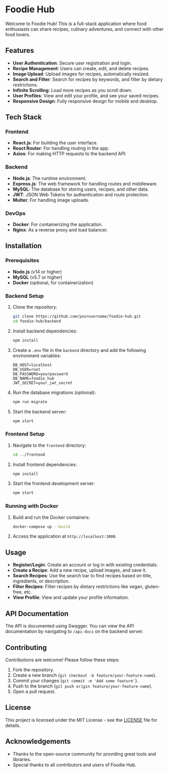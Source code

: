 # Foodie Hub

Welcome to Foodie Hub! This is a full-stack application where food enthusiasts can share recipes, culinary adventures, and connect with other food lovers.

## Features

- **User Authentication**: Secure user registration and login.
- **Recipe Management**: Users can create, edit, and delete recipes.
- **Image Upload**: Upload images for recipes, automatically resized.
- **Search and Filter**: Search for recipes by keywords, and filter by dietary restrictions.
- **Infinite Scrolling**: Load more recipes as you scroll down.
- **User Profiles**: View and edit your profile, and see your saved recipes.
- **Responsive Design**: Fully responsive design for mobile and desktop.

## Tech Stack

### Frontend

- **React.js**: For building the user interface.
- **React Router**: For handling routing in the app.
- **Axios**: For making HTTP requests to the backend API.

### Backend

- **Node.js**: The runtime environment.
- **Express.js**: The web framework for handling routes and middleware.
- **MySQL**: The database for storing users, recipes, and other data.
- **JWT**: JSON Web Tokens for authentication and route protection.
- **Multer**: For handling image uploads.

### DevOps

- **Docker**: For containerizing the application.
- **Nginx**: As a reverse proxy and load balancer.

## Installation

### Prerequisites

- **Node.js** (v14 or higher)
- **MySQL** (v5.7 or higher)
- **Docker** (optional, for containerization)

### Backend Setup

1. Clone the repository:

    ```bash
    git clone https://github.com/yourusername/foodie-hub.git
    cd foodie-hub/backend
    ```

2. Install backend dependencies:

    ```bash
    npm install
    ```

3. Create a `.env` file in the `backend` directory and add the following environment variables:

    ```env
    DB_HOST=localhost
    DB_USER=root
    DB_PASSWORD=yourpassword
    DB_NAME=foodie_hub
    JWT_SECRET=your_jwt_secret
    ```

4. Run the database migrations (optional):

    ```bash
    npm run migrate
    ```

5. Start the backend server:

    ```bash
    npm start
    ```

### Frontend Setup

1. Navigate to the `frontend` directory:

    ```bash
    cd ../frontend
    ```

2. Install frontend dependencies:

    ```bash
    npm install
    ```

3. Start the frontend development server:

    ```bash
    npm start
    ```

### Running with Docker

1. Build and run the Docker containers:

    ```bash
    docker-compose up --build
    ```

2. Access the application at `http://localhost:3000`.

## Usage

- **Register/Login**: Create an account or log in with existing credentials.
- **Create a Recipe**: Add a new recipe, upload images, and save it.
- **Search Recipes**: Use the search bar to find recipes based on title, ingredients, or description.
- **Filter Recipes**: Filter recipes by dietary restrictions like vegan, gluten-free, etc.
- **View Profile**: View and update your profile information.

## API Documentation

The API is documented using Swagger. You can view the API documentation by navigating to `/api-docs` on the backend server.

## Contributing

Contributions are welcome! Please follow these steps:

1. Fork the repository.
2. Create a new branch (`git checkout -b feature/your-feature-name`).
3. Commit your changes (`git commit -m 'Add some feature'`).
4. Push to the branch (`git push origin feature/your-feature-name`).
5. Open a pull request.

## License

This project is licensed under the MIT License - see the [LICENSE](LICENSE) file for details.

## Acknowledgements

- Thanks to the open-source community for providing great tools and libraries.
- Special thanks to all contributors and users of Foodie Hub.
